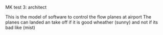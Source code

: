 
MK test 3:  architect 

This is the model of software to control the flow planes at airport
The planes can landed an take off if it is good wheather (sunny) and not if its bad 
like (mist)
